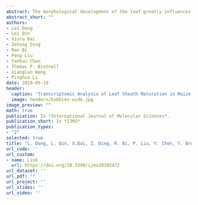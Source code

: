 ```yaml
---
abstract: The morphological development of the leaf greatly influences plant architecture and crop yields. The maize leaf is composed of a leaf blade, ligule and sheath. Although extensive transcriptional profiling of the tissues along the longitudinal axis of the developing maize leaf blade has been conducted, little is known about the transcriptional dynamics in sheath tissues, which play important roles in supporting the leaf blade. Using a comprehensive transcriptome dataset, we demonstrated that the leaf sheath transcriptome dynamically changes during maturation, with the construction of basic cellular structures at the earliest stages of sheath maturation with a transition to cell wall biosynthesis and modifications. The transcriptome again changes with photosynthesis and lignin biosynthesis at the last stage of sheath tissue maturation. The different tissues of the maize leaf are highly specialized in their biological functions and we identified 15 genes expressed at significantly higher levels in the leaf sheath compared with their expression in the leaf blade, including the BOP2 homologs GRMZM2G026556 and GRMZM2G022606, DOGT1 (GRMZM2G403740) and transcription factors from the B3 domain, C2H2 zinc finger and homeobox gene families, implicating these genes in sheath maturation and organ specialization.
abstract_short: ""
authors:
- Lei Dong 
- Lei Qin 
- Xiuru Dai 
- Zehong Ding 
- Ran Bi 
- Peng Liu 
- Yanhui Chen 
- Thomas P. Brutnell 
- Xianglan Wang 
- Pinghua Li 
date: 2019-05-19
header:
  caption: 'Transcriptomic Analysis of Leaf Sheath Maturation in Maize'
  image: headers/bubbles-wide.jpg
image_preview: ""
math: true
publication: In *International Journal of Molecular Sciences*.
publication_short: In *IJMS*
publication_types:
- "2"
selected: true
title: "L. Dong, L. Qin, X.Dai, Z. Ding, R. Bi, P. Liu, Y. Chen, T. Brutnell, X. Wang, and P. Li (2019) Transcriptomic Analysis of Leaf Sheath Maturation in Maize, International Journal of Molecular Sciences, 20(10), 2472."
url_code: ''
url_custom:
- name: Link
  url: https://doi.org/10.3390/ijms20102472
url_dataset: ''
url_pdf: ""
url_project: ''
url_slides: ''
url_video: ''
---
```


